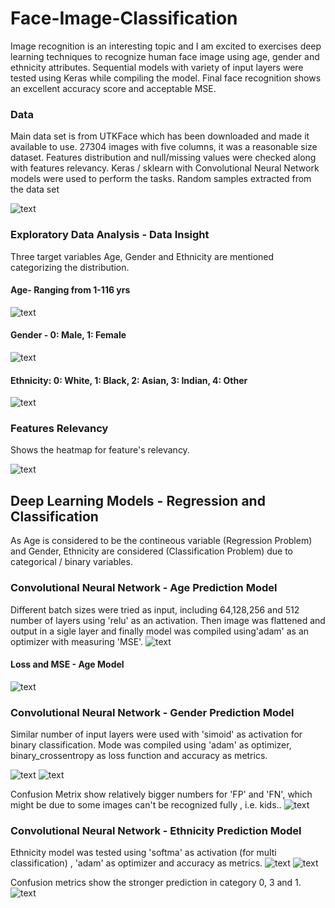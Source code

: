 # Face-Image-Classification

Image recognition is an interesting topic and I am excited to exercises deep learning techniques to recognize human face image using age, gender and ethnicity attributes. Sequential models with variety of input layers were tested using Keras while compiling the model. Final face recognition shows an excellent accuracy score and acceptable MSE.

### Data

Main data set is from UTKFace which has been downloaded and made it available to use. 27304 images with five columns, it was a reasonable size dataset. Features distribution and null/missing values were checked along with features relevancy. Keras / sklearn with Convolutional Neural Network models were used to perform the tasks.
 Random samples extracted from the data set
 
![text](https://user-images.githubusercontent.com/68614187/105911814-328fb280-5ff0-11eb-8603-31f8c8d1b9df.JPG)


### Exploratory Data Analysis - Data Insight
Three target variables Age, Gender and Ethnicity are mentioned categorizing the distribution.

#### Age- Ranging from 1-116 yrs 
![text](https://user-images.githubusercontent.com/68614187/105905227-cc9f2d00-5fe7-11eb-9a45-6ac1ebb36fc5.JPG)

#### Gender - 0: Male, 1: Female
![text](https://user-images.githubusercontent.com/68614187/105910076-0bd07c80-5fee-11eb-830c-9d55ced92829.JPG)

#### Ethnicity: 0: White, 1: Black, 2: Asian, 3: Indian, 4: Other
![text](https://user-images.githubusercontent.com/68614187/105911047-5a324b00-5fef-11eb-905d-e9c2a7f13587.JPG)

### Features Relevancy 
Shows the heatmap for feature's relevancy.

![text](https://user-images.githubusercontent.com/68614187/105912618-5ef7fe80-5ff1-11eb-90f4-bd8fa4346da3.JPG)

## Deep Learning Models - Regression and Classification 
As Age is considered to be the contineous variable (Regression Problem) and Gender, Ethnicity are considered (Classification Problem) due to categorical / binary variables.

### Convolutional Neural Network - Age Prediction Model
Different batch sizes were tried as input, including 64,128,256 and 512 number of layers using 'relu' as an activation. Then image was flattened and output in a sigle layer and finally model was compiled using'adam' as an optimizer with measuring 'MSE'. 
![text](https://user-images.githubusercontent.com/68614187/105915290-23f7ca00-5ff5-11eb-96f7-d0e6ba5b58f2.JPG)

#### Loss and MSE - Age Model
![text](https://user-images.githubusercontent.com/68614187/105915462-628d8480-5ff5-11eb-96b8-bbbb16503ca2.png)

### Convolutional Neural Network - Gender Prediction Model
Similar number of input layers were used with 'simoid' as activation for binary classification. Mode was compiled using 'adam' as optimizer,  binary_crossentropy as loss function and accuracy as metrics.

![text](https://user-images.githubusercontent.com/68614187/105916353-6077f580-5ff6-11eb-82a7-8168d0fa56be.png)
![text](https://user-images.githubusercontent.com/68614187/105916455-89988600-5ff6-11eb-9f02-1757b66e3487.png)

Confusion Metrix show relatively bigger numbers for 'FP' and 'FN', which might be due to some images can't be recognized fully , i.e. kids..
![text](https://user-images.githubusercontent.com/68614187/105916539-b0ef5300-5ff6-11eb-9f56-1ab51568b0a4.png)

### Convolutional Neural Network - Ethnicity Prediction Model
Ethnicity model was tested using 'softma' as activation (for multi classification) , 'adam' as optimizer and accuracy as metrics. 
![text](https://user-images.githubusercontent.com/68614187/105917124-910c5f00-5ff7-11eb-9697-341a6a741cb4.png)
![text](https://user-images.githubusercontent.com/68614187/105917439-eba5bb00-5ff7-11eb-9de6-7b2290566121.png)

Confusion metrics show the stronger prediction in category 0, 3 and 1. 
![text](https://user-images.githubusercontent.com/68614187/105917519-05470280-5ff8-11eb-99dd-7769817f2fe2.png)
